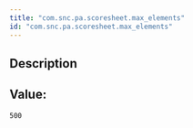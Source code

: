 ```yaml
---
title: "com.snc.pa.scoresheet.max_elements"
id: "com.snc.pa.scoresheet.max_elements"
---
```

## Description



## Value: 
```
500
```
